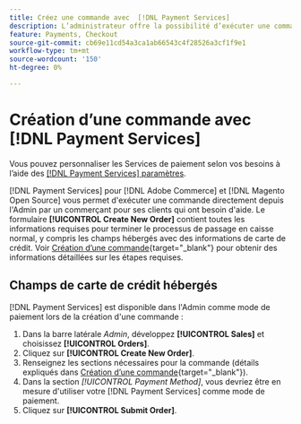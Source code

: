 ```yaml
---
title: Créez une commande avec  [!DNL Payment Services]
description: L’administrateur offre la possibilité d’exécuter une commande en utilisant  [!DNL Payment Services]  directement de l’administrateur par un commerçant pour ses clients qui ont besoin d’aide.
feature: Payments, Checkout
source-git-commit: cb69e11cd54a3ca1ab66543c4f28526a3cf1f9e1
workflow-type: tm+mt
source-wordcount: '150'
ht-degree: 0%

---
```


# Création d’une commande avec [!DNL Payment Services]

Vous pouvez personnaliser les Services de paiement selon vos besoins à l’aide des [[!DNL Payment Services] paramètres](settings.md).

[!DNL Payment Services] pour [!DNL Adobe Commerce] et [!DNL Magento Open Source] vous permet d&#39;exécuter une commande directement depuis l&#39;Admin par un commerçant pour ses clients qui ont besoin d&#39;aide. Le formulaire **[!UICONTROL Create New Order]** contient toutes les informations requises pour terminer le processus de passage en caisse normal, y compris les champs hébergés avec des informations de carte de crédit. Voir [Création d’une commande](https://experienceleague.adobe.com/fr/docs/commerce-admin/stores-sales/point-of-purchase/assist/customer-account-create-order){target="_blank"} pour obtenir des informations détaillées sur les étapes requises.

## Champs de carte de crédit hébergés

[!DNL Payment Services] est disponible dans l&#39;Admin comme mode de paiement lors de la création d&#39;une commande :

1. Dans la barre latérale _Admin_, développez **[!UICONTROL Sales]** et choisissez **[!UICONTROL Orders]**.
1. Cliquez sur **[!UICONTROL Create New Order]**.
1. Renseignez les sections nécessaires pour la commande (détails expliqués dans [Création d’une commande](https://experienceleague.adobe.com/fr/docs/commerce-admin/stores-sales/point-of-purchase/assist/customer-account-create-order){target="_blank"}).
1. Dans la section _[!UICONTROL Payment Method]_, vous devriez être en mesure d&#39;utiliser votre [!DNL Payment Services] comme mode de paiement.
1. Cliquez sur **[!UICONTROL Submit Order]**.
